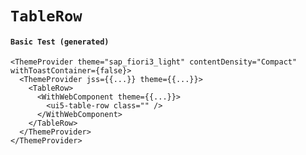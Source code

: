 # `TableRow`

#### `Basic Test (generated)`

```
<ThemeProvider theme="sap_fiori3_light" contentDensity="Compact" withToastContainer={false}>
  <ThemeProvider jss={{...}} theme={{...}}>
    <TableRow>
      <WithWebComponent theme={{...}}>
        <ui5-table-row class="" />
      </WithWebComponent>
    </TableRow>
  </ThemeProvider>
</ThemeProvider>
```

